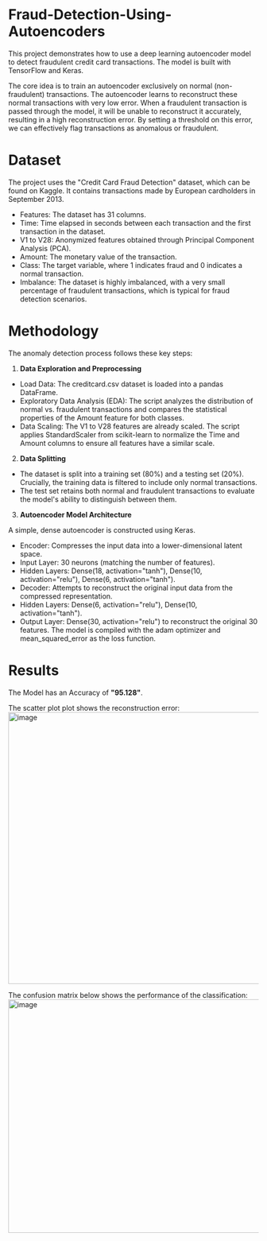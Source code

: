 # Fraud-Detection-Using-Autoencoders

This project demonstrates how to use a deep learning autoencoder model to detect fraudulent credit card transactions. The model is built with TensorFlow and Keras.

The core idea is to train an autoencoder exclusively on normal (non-fraudulent) transactions. The autoencoder learns to reconstruct these normal transactions with very low error. When a fraudulent transaction is passed through the model, it will be unable to reconstruct it accurately, resulting in a high reconstruction error. By setting a threshold on this error, we can effectively flag transactions as anomalous or fraudulent.

# Dataset

The project uses the "Credit Card Fraud Detection" dataset, which can be found on Kaggle. It contains transactions made by European cardholders in September 2013.
  - Features: The dataset has 31 columns.
  - Time: Time elapsed in seconds between each transaction and the first transaction in the dataset.
  - V1 to V28: Anonymized features obtained through Principal Component Analysis (PCA).
  - Amount: The monetary value of the transaction.
  - Class: The target variable, where 1 indicates fraud and 0 indicates a normal transaction.
  - Imbalance: The dataset is highly imbalanced, with a very small percentage of fraudulent transactions, which is typical for fraud detection scenarios.

# Methodology

The anomaly detection process follows these key steps:
1. **Data Exploration and Preprocessing**
  - Load Data: The creditcard.csv dataset is loaded into a pandas DataFrame.
  - Exploratory Data Analysis (EDA): The script analyzes the distribution of normal vs. fraudulent transactions and compares the statistical properties of the          Amount feature for both classes.
  - Data Scaling: The V1 to V28 features are already scaled. The script applies StandardScaler from scikit-learn to normalize the Time and Amount columns to ensure     all features have a similar scale.

2. **Data Splitting**
  - The dataset is split into a training set (80%) and a testing set (20%). Crucially, the training data is filtered to include only normal transactions.
  - The test set retains both normal and fraudulent transactions to evaluate the model's ability to distinguish between them.

3. **Autoencoder Model Architecture**

  A simple, dense autoencoder is constructed using Keras.
  - Encoder: Compresses the input data into a lower-dimensional latent space.
  - Input Layer: 30 neurons (matching the number of features).
  - Hidden Layers: Dense(18, activation="tanh"), Dense(10, activation="relu"), Dense(6, activation="tanh").
  - Decoder: Attempts to reconstruct the original input data from the compressed representation.
  - Hidden Layers: Dense(6, activation="relu"), Dense(10, activation="tanh").
  - Output Layer: Dense(30, activation="relu") to reconstruct the original 30 features.
  The model is compiled with the adam optimizer and mean_squared_error as the loss function.


# Results

The Model has an Accuracy of **"95.128"**.

The scatter plot plot shows the reconstruction error:
<img width="1005" height="547" alt="image" src="https://github.com/user-attachments/assets/93fccad0-e503-4812-94f8-dc61c20bd2c3" />

The confusion matrix below shows the performance of the classification:
<img width="531" height="470" alt="image" src="https://github.com/user-attachments/assets/73706677-5865-42cc-96af-a5acdd3fcd0c" />



